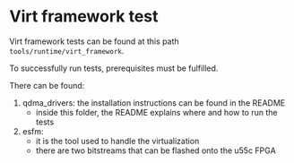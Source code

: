 # Virt framework test

Virt framework tests can be found at this path `tools/runtime/virt_framework`.

To successfully run tests, prerequisites must be fulfilled.

There can be found:
1. qdma_drivers: the installation instructions can be found in the README
    - inside this folder, the README explains where and how to run the tests
2. esfm:
    - it is the tool used to handle the virtualization
    - there are two bitstreams that can be flashed onto the u55c FPGA

